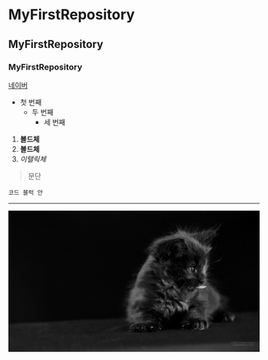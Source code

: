 # MyFirstRepository
## MyFirstRepository
### MyFirstRepository

[네이버](https://naver.com)

- 첫 번째  
  - 두 번째
    - 세 번째

1. **볼드체**
2. __볼드체__
3. *이탤릭체*

>문단
>

```
코드 블럭 안
```
- - -

<img width="" height="" src="./png/검은고양이.png"></img>
